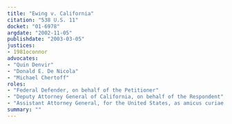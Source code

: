 ```yaml
---
title: "Ewing v. California"
citation: "538 U.S. 11"
docket: "01-6978"
argdate: "2002-11-05"
publishdate: "2003-03-05"
justices:
- 1981oconnor
advocates:
- "Quin Denvir"
- "Donald E. De Nicola"
- "Michael Chertoff"
roles:
- "Federal Defender, on behalf of the Petitioner"
- "Deputy Attorney General of California, on behalf of the Respondent"
- "Assistant Attorney General, for the United States, as amicus curiae, supporting the Respondent"
summary: ""
---
```


